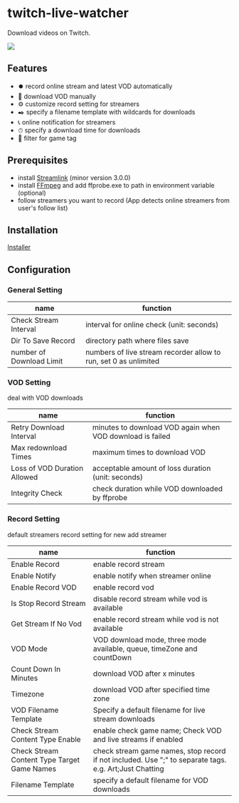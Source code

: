 # twitch-live-watcher

Download videos on Twitch.

![](https://i.imgur.com/bGTg479.png)

## Features
* ⏺️ record online stream and latest VOD automatically
* 💾 download VOD manually
* ⚙️ customize record setting for streamers
* ✒️ specify a filename template with wildcards for downloads
* 📞 online notification for streamers 
* ⏱ specify a download time for downloads
* 🧲 filter for game tag
 

## Prerequisites

* install [Streamlink](https://streamlink.github.io/) (minor version 3.0.0)
* install [FFmpeg](https://ffmpeg.org/) and add ffprobe.exe to path in environment variable (optional)
* follow streamers you want to record (App detects online streamers from user's follow list)

## Installation

[Installer](https://github.com/coSevenSeven/twitch-live-watcher/releases/tag/v1.0.0)

## Configuration

### General Setting

| name                     | function                                                         |
|--------------------------|------------------------------------------------------------------|
| Check Stream Interval    | interval for online check (unit: seconds)                        |
| Dir To Save Record       | directory path where files save                                  |
| number of Download Limit | numbers of live stream recorder allow to run, set 0 as unlimited |

### VOD Setting

deal with VOD downloads

| name                         | function                                                  |
|------------------------------|-----------------------------------------------------------|
| Retry Download Interval      | minutes to download VOD again when VOD download is failed |
| Max redownload Times         | maximum times to download VOD                             |
| Loss of VOD Duration Allowed | acceptable amount of loss duration (unit: seconds)        |
| Integrity Check              | check duration while VOD downloaded by ffprobe            |

### Record Setting

default streamers record setting for new add streamer

| name                                        | function                                                                                               |
|---------------------------------------------|--------------------------------------------------------------------------------------------------------|
| Enable Record                               | enable record stream                                                                                   |
| Enable Notify                               | enable notify when streamer online                                                                     |
| Enable Record VOD                           | enable record vod                                                                                      |
| Is Stop Record Stream                       | disable record stream while vod is available                                                           |
| Get Stream If No Vod                        | enable record stream while vod is not available                                                        |
| VOD Mode                                    | VOD download mode, three mode available, queue, timeZone and countDown                                 |
| Count Down In Minutes                       | download VOD after x minutes                                                                           |
| Timezone                                    | download VOD after specified time zone                                                                 |
| VOD Filename Template                       | Specify a default filename for live stream downloads                                                   |
| Check Stream Content Type Enable            | enable check game name; Check VOD and live streams if enabled                                          |
| Check Stream Content Type Target Game Names | check stream game names, stop record if not included. Use ";" to separate tags. e.g. Art;Just Chatting |
| Filename Template                           | specify a default filename for VOD downloads                                                           |
